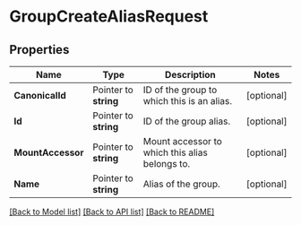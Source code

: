 # GroupCreateAliasRequest


## Properties

Name | Type | Description | Notes
------------ | ------------- | ------------- | -------------
**CanonicalId** | Pointer to **string** | ID of the group to which this is an alias. | [optional] 
**Id** | Pointer to **string** | ID of the group alias. | [optional] 
**MountAccessor** | Pointer to **string** | Mount accessor to which this alias belongs to. | [optional] 
**Name** | Pointer to **string** | Alias of the group. | [optional] 





[[Back to Model list]](../README.md#documentation-for-models) [[Back to API list]](../README.md#documentation-for-api-endpoints) [[Back to README]](../README.md)


